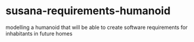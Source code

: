 # susana-requirements-humanoid
modelling a humanoid that will be able to create software requirements for inhabitants in future homes
